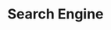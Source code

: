 ---
license: apache-2.0
title: Search Engine
sdk: streamlit
emoji: 🌍
colorFrom: indigo
colorTo: indigo
short_description: Search engine ussing llm.
---
